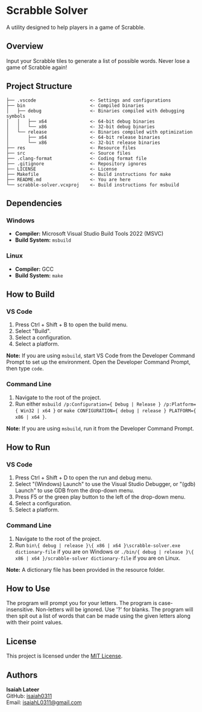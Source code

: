 # Scrabble Solver
A utility designed to help players in a game of Scrabble.

## Overview
Input your Scrabble tiles to generate a list of possible words. Never lose a
game of Scrabble again!

## Project Structure
```text
├── .vscode                    <- Settings and configurations
├── bin                        <- Compiled binaries
│   ├── debug                  <- Binaries compiled with debugging symbols
│   │   ├── x64                <- 64-bit debug binaries
│   │   └── x86                <- 32-bit debug binaries
│   └── release                <- Binaries compiled with optimization
│       ├── x64                <- 64-bit release binaries
│       └── x86                <- 32-bit release binaries
├── res                        <- Resource files
├── src                        <- Source files
├── .clang-format              <- Coding format file
├── .gitignore                 <- Repository ignores
├── LICENSE                    <- License
├── Makefile                   <- Build instructions for make
├── README.md                  <- You are here
└── scrabble-solver.vcxproj    <- Build instructions for msbuild
```

## Dependencies
### Windows
- **Compiler:** Microsoft Visual Studio Build Tools 2022 (MSVC)
- **Build System:** `msbuild`
### Linux
- **Compiler:** GCC
- **Build System:** `make`

## How to Build
### VS Code
1. Press Ctrl + Shift + B to open the build menu.
2. Select "Build".
3. Select a configuration.
4. Select a platform.


**Note:** If you are using `msbuild`, start VS Code from the Developer Command
Prompt to set up the environment. Open the Developer Command Prompt, then type
`code`.
### Command Line
1. Navigate to the root of the project.
2. Run either
`msbuild /p:Configuration={ Debug | Release } /p:Platform={ Win32 | x64 }` or
`make CONFIGURATION={ debug | release } PLATFORM={ x86 | x64 }`.


**Note:** If you are using `msbuild`, run it from the Developer Command Prompt.

## How to Run
### VS Code
1. Press Ctrl + Shift + D to open the run and debug menu.
2. Select "(Windows) Launch" to use the Visual Studio Debugger, or "(gdb)
Launch" to use GDB from the drop-down menu.
3. Press F5 or the green play button to the left of the drop-down menu.
4. Select a configuration.
5. Select a platform.
### Command Line
1. Navigate to the root of the project.
2. Run
`bin\{ debug | release }\{ x86 | x64 }\scrabble-solver.exe dictionary-file` if
you are on Windows or
`./bin/{ debug | release }\{ x86 | x64 }/scrabble-solver dictionary-file` if you
are on Linux.


**Note:** A dictionary file has been provided in the resource folder.

## How to Use
The program will prompt you for your letters. The program is case-insensitive.
Non-letters will be ignored. Use '?' for blanks. The program will then spit out
a list of words that can be made using the given letters along with their point
values.

## License
This project is licensed under the [MIT License](LICENSE).

## Authors
**Isaiah Lateer**\
GitHub: [isaiah0311](https://github.com/isaiah0311)  
Email: isaiahL0311@gmail.com
